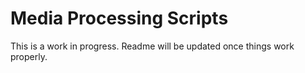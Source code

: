 # Media Processing Scripts

This is a work in progress. Readme will be updated once things work properly.
